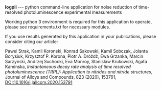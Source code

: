 **logpli** --- python command-line application for noise reduction of time-resolved photoluminescence experimental measurements

Working python 3 environment is required for this application to operate, please see requirements.txt for necessary modules.

If you use results generated by this application in your publications, please consider citing our article:

Pawel Strak, Kamil Koronski, Konrad Sakowski, Kamil Sobczak, Jolanta Borysiuk, Krzysztof P. Korona, Piotr A. Dróżdż, Ewa Grzanka, Marcin Sarzynski, Andrzej Suchocki, Eva Monroy, Stanislaw Krukowski, Agata Kaminska, *Instantaneous decay rate analysis of time resolved photoluminescence (TRPL): Application to nitrides and nitride structures*,
Journal of Alloys and Compounds, 823 (2020), 153791,
[DOI:10.1016/j.jallcom.2020.153791](https://doi.org/10.1016/j.jallcom.2020.153791)

